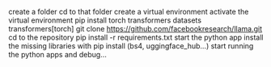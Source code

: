 create a folder
cd to that folder
create a virtual environment
activate the virtual environment
pip install torch transformers datasets transformers[torch]
git clone https://github.com/facebookresearch/llama.git
cd to the repository
pip install -r requirements.txt
start the python app
install the missing libraries with pip install (bs4, uggingface_hub...)
start running the python apps and debug...

